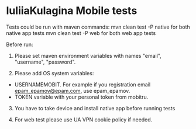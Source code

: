 # IuliiaKulagina Mobile tests

Tests could be run with maven commands:
mvn clean test -P native  for both native app tests
mvn clean test -P web  for both web app tests

Before run:

1. Please set maven environment variables with names
"email",
"username",
"password".


2. Please add OS system variables:
- USERNAMEMOBIT. For example if you registration email epam_epamov@epam.com, use epam_epamov.  
- TOKEN variable with your personal token from mobitru.

3. You have to take device and install native app before running tests

4. For web test please use UA VPN cookie policy if needed.
